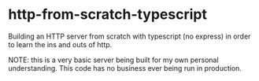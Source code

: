 # http-from-scratch-typescript
Building an HTTP server from scratch with typescript (no express) in order to learn the ins and outs of http.


NOTE: this is a very basic server being built for my own personal understanding.  This code has no business ever being run in production.

